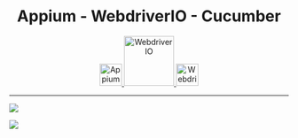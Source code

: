 <h1 align="center">Appium - WebdriverIO - Cucumber</h1>
<p align="center">
     <a href="https://appium.io/docs/en/about-appium/getting-started/?lang=en#prerequisites">
        <img alt="Appium" src="https://i.imgur.com/ekYuUDC.png" width="40">
    </a>
    <a href="https://webdriver.io/">
        <img alt="WebdriverIO" src="https://webdriver.io/assets/images/robot-3677788dd63849c56aa5cb3f332b12d5.svg" width="90">
    </a>
    <a href="https://webdriver.io/docs/frameworks/#using-cucumber">
        <img alt="WebdriverIO" src="https://i.imgur.com/Qm3xghq.png" width="40">
    </a>
</p>

***


![](https://i.imgur.com/rvks9JU.png)


![](https://i.imgur.com/5i4fQlG.png)
